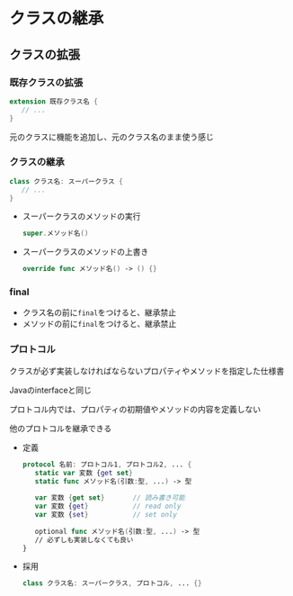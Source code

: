 # クラスの継承



## クラスの拡張



### 既存クラスの拡張

```swift
extension 既存クラス名 {
   // ...
}
```

元のクラスに機能を追加し、元のクラス名のまま使う感じ



### クラスの継承

```swift
class クラス名: スーパークラス {
   // ...
}
```

* スーパークラスのメソッドの実行

  ```swift
  super.メソッド名()
  ```

* スーパークラスのメソッドの上書き

  ```swift
  override func メソッド名() -> () {}
  ```



### final

* クラス名の前に`final`をつけると、継承禁止
* メソッドの前に`final`をつけると、継承禁止



### プロトコル

クラスが必ず実装しなければならないプロパティやメソッドを指定した仕様書

Javaのinterfaceと同じ

プロトコル内では、プロパティの初期値やメソッドの内容を定義しない

他のプロトコルを継承できる

* 定義

  ```swift
  protocol 名前: プロトコル1, プロトコル2, ... {
     static var 変数 {get set}
     static func メソッド名(引数:型, ...) -> 型
     
     var 変数 {get set}		// 読み書き可能
     var 変数 {get}			// read only
     var 変数 {set}			// set only
     
     optional func メソッド名(引数:型, ...) -> 型
     // 必ずしも実装しなくても良い
  }
  ```

* 採用

  ```swift
  class クラス名: スーパークラス, プロトコル, ... {}
  ```

  































